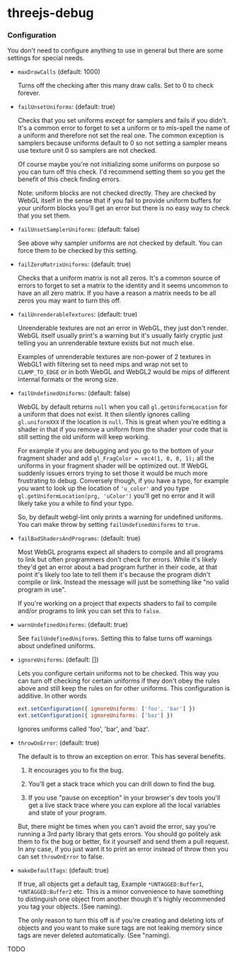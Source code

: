 # threejs-debug

### Configuration

You don't need to configure anything to use in general but there are some settings
for special needs.

- `maxDrawCalls` (default: 1000)

  Turns off the checking after this many draw calls. Set to 0 to check forever.

- `failUnsetUniforms`: (default: true)

  Checks that you set uniforms except for samplers and fails if you didn't.
  It's a common error to forget to set a uniform or to mis-spell the name of
  a uniform and therefore not set the real one. The common exception is
  samplers because uniforms default to 0 so not setting a sampler means use
  texture unit 0 so samplers are not checked.

  Of course maybe you're not initializing some uniforms on purpose
  so you can turn off this check. I'd recommend setting them so you get the
  benefit of this check finding errors.

  Note: uniform blocks are not checked directly. They are checked by WebGL itself
  in the sense that if you fail to provide uniform buffers for your uniform blocks
  you'll get an error but there is no easy way to check that you set them.

- `failUnsetSamplerUniforms`: (default: false)

  See above why sampler uniforms are not checked by default. You can force them
  to be checked by this setting.

- `failZeroMatrixUniforms`: (default: true)

  Checks that a uniform matrix is not all zeros. It's a common source of errors to
  forget to set a matrix to the identity and it seems uncommon to have an all
  zero matrix. If you have a reason a matrix needs to be all zeros you may want
  to turn this off.

- `failUnrenderableTextures`: (default: true)

  Unrenderable textures are not an error in WebGL, they just don't render.
  WebGL itself usually print's a warning but it's usually fairly cryptic
  just telling you an unrenderable texture exists but not much else.

  Examples of unrenderable textures are non-power of 2 textures in WebGL1
  with filtering set to need mips and wrap not set to `CLAMP_TO_EDGE` or
  in both WebGL and WebGL2 would be mips of different internal formats
  or the wrong size.

- `failUndefinedUniforms`: (default: false)

  WebGL by default returns `null` when you call `gl.getUniformLocation` for
  a uniform that does not exist. It then silently ignores calling `gl.uniformXXX`
  if the location is `null`. This is great when you're editing a shader in that
  if you remove a uniform from the shader your code that is still setting
  the old uniform will keep working.

  For example if you are debugging and you go to the bottom of your fragment
  shader and add `gl_FragColor = vec4(1, 0, 0, 1);` all the uniforms in your
  fragment shader will be optimized out. If WebGL suddenly issues errors trying
  to set those it would be much more frustrating to debug. Conversely though, if
  you have a typo, for example you want to look up the location of `'u_color'` and
  you type `gl.getUniformLocation(prg, 'uColor')` you'll get no error and it
  will likely take you a while to find your typo.

  So, by default webgl-lint only prints a warning for undefined uniforms.
  You can make throw by setting `failUndefinedUniforms` to `true`.

- `failBadShadersAndPrograms`: (default: true)

  Most WebGL programs expect all shaders to compile and all programs
  to link but often programmers don't check for errors. While it's likely
  they'd get an error about a bad program further in their code, at that point
  it's likely too late to tell them it's because the program didn't compile or
  link. Instead the message will just be something like "no valid program in use".

  If you're working on a project that expects shaders to fail to compile
  and/or programs to link you can set this to `false`.

- `warnUndefinedUniforms`: (default: true)

  See `failUndefinedUniforms`. Setting this to false turns off warnings
  about undefined uniforms.

- `ignoreUniforms`: (default: [])

  Lets you configure certain uniforms not to be checked. This way you can turn
  off checking for certain uniforms if they don't obey the rules above and still
  keep the rules on for other uniforms. This configuration is additive. In other words

  ```js
  ext.setConfiguration({ ignoreUniforms: ['foo', 'bar'] })
  ext.setConfiguration({ ignoreUniforms: ['baz'] })
  ```

  Ignores uniforms called 'foo', 'bar', and 'baz'.

- `throwOnError`: (default: true)

  The default is to throw an exception on error. This has several benefits.

  1. It encourages you to fix the bug.

  2. You'll get a stack trace which you can drill down to find the bug.

  3. If you use "pause on exception" in your browser's dev tools you'll
     get a live stack trace where you can explore all the local variables
     and state of your program.

  But, there might be times when you can't avoid the error, say you're
  running a 3rd party library that gets errors. You should go politely
  ask them to fix the bug or better, fix it yourself and send them a pull request.
  In any case, if you just want it to print an error instead of throw then
  you can set `throwOnError` to false.

- `makeDefaultTags`: (default: true)

  If true, all objects get a default tag, Example `*UNTAGGED:Buffer1`,
  `*UNTAGGED:Buffer2` etc. This is a minor convenience to have something
  to distinguish one object from another though it's highly recommended
  you tag your objects. (See naming).

  The only reason to turn this off is if you're creating and deleting
  lots of objects and you want to make sure tags are not leaking memory
  since tags are never deleted automatically. (See "naming).

TODO
